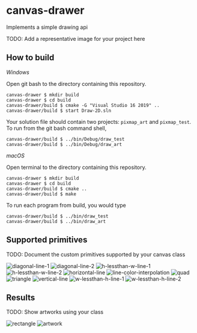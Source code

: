 # canvas-drawer

Implements a simple drawing api

TODO: Add a representative image for your project here

## How to build

*Windows*

Open git bash to the directory containing this repository.

```
canvas-drawer $ mkdir build
canvas-drawer $ cd build
canvas-drawer/build $ cmake -G "Visual Studio 16 2019" ..
canvas-drawer/build $ start Draw-2D.sln
```

Your solution file should contain two projects: `pixmap_art` and `pixmap_test`.
To run from the git bash command shell, 

```
canvas-drawer/build $ ../bin/Debug/draw_test
canvas-drawer/build $ ../bin/Debug/draw_art
```

*macOS*

Open terminal to the directory containing this repository.

```
canvas-drawer $ mkdir build
canvas-drawer $ cd build
canvas-drawer/build $ cmake ..
canvas-drawer/build $ make
```

To run each program from build, you would type

```
canvas-drawer/build $ ../bin/draw_test
canvas-drawer/build $ ../bin/draw_art
```

## Supported primitives

TODO: Document the custom primitives supported by your canvas class

![diagonal-line-1](https://user-images.githubusercontent.com/79232961/111728076-82496800-8842-11eb-9d45-314cfc5bc945.png)
![diagonal-line-2](https://user-images.githubusercontent.com/79232961/111728077-82e1fe80-8842-11eb-9be3-1d08501ffcbc.png)
![h-lessthan-w-line-1](https://user-images.githubusercontent.com/79232961/111728078-82e1fe80-8842-11eb-9720-127048a44c8e.png)
![h-lessthan-w-line-2](https://user-images.githubusercontent.com/79232961/111728079-82e1fe80-8842-11eb-80f5-1b8b7ae1c274.png)
![horizontal-line](https://user-images.githubusercontent.com/79232961/111728080-82e1fe80-8842-11eb-887f-d53839fbc4b1.png)
![line-color-interpolation](https://user-images.githubusercontent.com/79232961/111728082-82e1fe80-8842-11eb-9541-5af88c074d20.png)
![quad](https://user-images.githubusercontent.com/79232961/111728083-82e1fe80-8842-11eb-9bb8-607d4469dabc.png)
![triangle](https://user-images.githubusercontent.com/79232961/111728086-837a9500-8842-11eb-93bc-b9218060b6fb.png)
![vertical-line](https://user-images.githubusercontent.com/79232961/111728087-837a9500-8842-11eb-8004-520ba2cfe3bb.png)
![w-lessthan-h-line-1](https://user-images.githubusercontent.com/79232961/111728088-837a9500-8842-11eb-81c3-267d6932a151.png)
![w-lessthan-h-line-2](https://user-images.githubusercontent.com/79232961/111728089-837a9500-8842-11eb-96e7-862288264ebd.png)


## Results

TODO: Show artworks using your class


![rectangle](https://user-images.githubusercontent.com/79232961/111728085-82e1fe80-8842-11eb-8992-d3f48c5a3c95.png)
![artwork](https://user-images.githubusercontent.com/79232961/111728075-82496800-8842-11eb-8b69-3c45b0f6646a.png)
